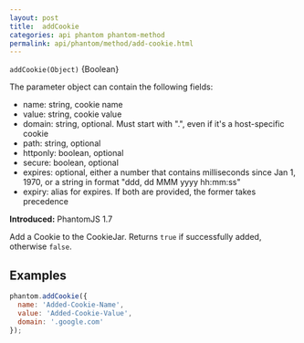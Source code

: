 ```yaml
---
layout: post
title:  addCookie
categories: api phantom phantom-method
permalink: api/phantom/method/add-cookie.html
---
```


`addCookie(Object)` {Boolean}

The parameter object can contain the following fields:

 - name: string, cookie name
 - value: string, cookie value
 - domain: string, optional. Must start with ".", even if it's a host-specific cookie
 - path: string, optional
 - httponly: boolean, optional
 - secure: boolean, optional
 - expires: optional, either a number that contains milliseconds since Jan 1, 1970, or a string in format "ddd, dd MMM yyyy hh:mm:ss"
 - expiry: alias for expires. If both are provided, the former takes precedence

**Introduced:** PhantomJS 1.7

Add a Cookie to the CookieJar.  Returns `true` if successfully added, otherwise `false`.

## Examples

```javascript
phantom.addCookie({
  name: 'Added-Cookie-Name',
  value: 'Added-Cookie-Value',
  domain: '.google.com'
});
```








